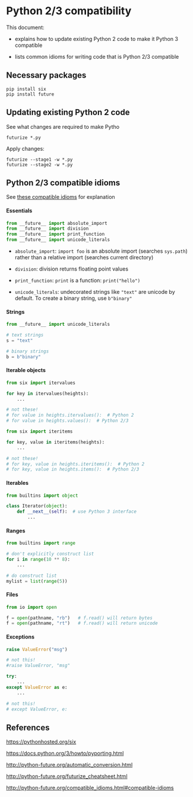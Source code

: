 # Python 2/3 compatibility

This document:

* explains how to update existing Python 2 code to make it Python 3 compatible

* lists common idioms for writing code that is Python 2/3 compatible


## Necessary packages

```shell
pip install six
pip install future
```

## Updating existing Python 2 code

See what changes are required to make Pytho

```shell
futurize *.py
```

Apply changes:

```shell
futurize --stage1 -w *.py
futurize --stage2 -w *.py
```


## Python 2/3 compatible idioms

See [these compatible idioms](
http://python-future.org/compatible_idioms.html#compatible-idioms) for
explanation

#### Essentials

```python
from __future__ import absolute_import
from __future__ import division
from __future__ import print_function
from __future__ import unicode_literals
```

* `absolute_import`: `import foo` is an absolute import (searches `sys.path`)
rather than a relative import (searches current directory)

* `division`: division returns floating point values

* `print_function`: `print` is a function: `print("hello")`

* `unicode_literals`: undecorated strings like `"text"` are unicode by default.
To create a binary string, use `b"binary"`

#### Strings

```python
from __future__ import unicode_literals

# text strings
s = "text"

# binary strings
b = b"binary"
```

#### Iterable objects

```python
from six import itervalues

for key in itervalues(heights):
    ...

# not these!
# for value in heights.itervalues():  # Python 2
# for value in heights.values():  # Python 2/3

```

```python
from six import iteritems

for key, value in iteritems(heights):
    ...

# not these!
# for key, value in heights.iteritems():  # Python 2
# for key, value in heights.items():  # Python 2/3
```


#### Iterables

```python
from builtins import object

class Iterator(object):
    def __next__(self):  # use Python 3 interface
        ...
```

#### Ranges

```python
from builtins import range

# don't explicitly construct list
for i in range(10 ** 8):
    ...

# do construct list
mylist = list(range(5))
```

#### Files

```python
from io import open

f = open(pathname, "rb")   # f.read() will return bytes
f = open(pathname, "rt")   # f.read() will return unicode
```

#### Exceptions

```python
raise ValueError("msg")

# not this!
#raise ValueError, "msg"
```

```python
try:
    ...
except ValueError as e:
    ...

# not this!
# except ValueError, e:
```


## References

https://pythonhosted.org/six

https://docs.python.org/3/howto/pyporting.html

http://python-future.org/automatic_conversion.html

http://python-future.org/futurize_cheatsheet.html

http://python-future.org/compatible_idioms.html#compatible-idioms
